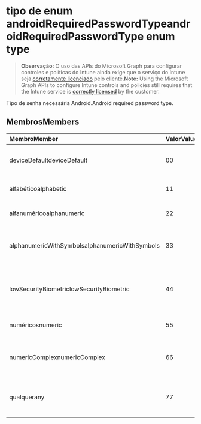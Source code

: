 # <a name="androidrequiredpasswordtype-enum-type"></a><span data-ttu-id="45196-101">tipo de enum androidRequiredPasswordType</span><span class="sxs-lookup"><span data-stu-id="45196-101">androidRequiredPasswordType enum type</span></span>

> <span data-ttu-id="45196-102">**Observação:** O uso das APIs do Microsoft Graph para configurar controles e políticas do Intune ainda exige que o serviço do Intune seja [corretamente licenciado](https://go.microsoft.com/fwlink/?linkid=839381) pelo cliente.</span><span class="sxs-lookup"><span data-stu-id="45196-102">**Note:** Using the Microsoft Graph APIs to configure Intune controls and policies still requires that the Intune service is [correctly licensed](https://go.microsoft.com/fwlink/?linkid=839381) by the customer.</span></span>

<span data-ttu-id="45196-103">Tipo de senha necessária Android.</span><span class="sxs-lookup"><span data-stu-id="45196-103">Android required password type.</span></span>
## <a name="members"></a><span data-ttu-id="45196-104">Membros</span><span class="sxs-lookup"><span data-stu-id="45196-104">Members</span></span>
|<span data-ttu-id="45196-105">Membro</span><span class="sxs-lookup"><span data-stu-id="45196-105">Member</span></span>|<span data-ttu-id="45196-106">Valor</span><span class="sxs-lookup"><span data-stu-id="45196-106">Value</span></span>|<span data-ttu-id="45196-107">Descrição</span><span class="sxs-lookup"><span data-stu-id="45196-107">Description</span></span>|
|:---|:---|:---|
|<span data-ttu-id="45196-108">deviceDefault</span><span class="sxs-lookup"><span data-stu-id="45196-108">deviceDefault</span></span>|<span data-ttu-id="45196-109">0</span><span class="sxs-lookup"><span data-stu-id="45196-109">0</span></span>|<span data-ttu-id="45196-110">Valor de padrão de dispositivo, sem intenção.</span><span class="sxs-lookup"><span data-stu-id="45196-110">Device default value, no intent.</span></span>|
|<span data-ttu-id="45196-111">alfabético</span><span class="sxs-lookup"><span data-stu-id="45196-111">alphabetic</span></span>|<span data-ttu-id="45196-112">1</span><span class="sxs-lookup"><span data-stu-id="45196-112">1</span></span>|<span data-ttu-id="45196-113">Senha alfabética necessária.</span><span class="sxs-lookup"><span data-stu-id="45196-113">Alphabetic password required.</span></span>|
|<span data-ttu-id="45196-114">alfanumérico</span><span class="sxs-lookup"><span data-stu-id="45196-114">alphanumeric</span></span>|<span data-ttu-id="45196-115">2</span><span class="sxs-lookup"><span data-stu-id="45196-115">2</span></span>|<span data-ttu-id="45196-116">Senha alfanumérica necessária.</span><span class="sxs-lookup"><span data-stu-id="45196-116">Alphanumeric password required.</span></span>|
|<span data-ttu-id="45196-117">alphanumericWithSymbols</span><span class="sxs-lookup"><span data-stu-id="45196-117">alphanumericWithSymbols</span></span>|<span data-ttu-id="45196-118">3</span><span class="sxs-lookup"><span data-stu-id="45196-118">3</span></span>|<span data-ttu-id="45196-119">Alfanumérico com senha de símbolos necessária.</span><span class="sxs-lookup"><span data-stu-id="45196-119">Alphanumeric with symbols password required.</span></span>|
|<span data-ttu-id="45196-120">lowSecurityBiometric</span><span class="sxs-lookup"><span data-stu-id="45196-120">lowSecurityBiometric</span></span>|<span data-ttu-id="45196-121">4</span><span class="sxs-lookup"><span data-stu-id="45196-121">4</span></span>|<span data-ttu-id="45196-122">Biométrica baixa segurança com base em senha necessária.</span><span class="sxs-lookup"><span data-stu-id="45196-122">Low security biometrics based password required.</span></span>|
|<span data-ttu-id="45196-123">numéricos</span><span class="sxs-lookup"><span data-stu-id="45196-123">numeric</span></span>|<span data-ttu-id="45196-124">5</span><span class="sxs-lookup"><span data-stu-id="45196-124">5</span></span>|<span data-ttu-id="45196-125">Senha numérica necessária.</span><span class="sxs-lookup"><span data-stu-id="45196-125">Numeric password required.</span></span>|
|<span data-ttu-id="45196-126">numericComplex</span><span class="sxs-lookup"><span data-stu-id="45196-126">numericComplex</span></span>|<span data-ttu-id="45196-127">6</span><span class="sxs-lookup"><span data-stu-id="45196-127">6</span></span>|<span data-ttu-id="45196-128">Senha complexa numérica necessária.</span><span class="sxs-lookup"><span data-stu-id="45196-128">Numeric complex password required.</span></span>|
|<span data-ttu-id="45196-129">qualquer</span><span class="sxs-lookup"><span data-stu-id="45196-129">any</span></span>|<span data-ttu-id="45196-130">7</span><span class="sxs-lookup"><span data-stu-id="45196-130">7</span></span>|<span data-ttu-id="45196-131">É necessária uma senha ou padrão e quaisquer é aceitável.</span><span class="sxs-lookup"><span data-stu-id="45196-131">A password or pattern is required, and any is acceptable.</span></span>|



